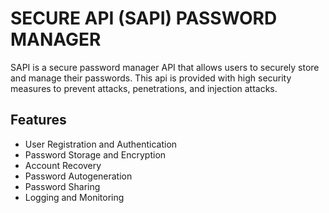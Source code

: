 # SECURE API (SAPI) PASSWORD MANAGER

SAPI is a secure password manager API that allows users to securely store and manage their passwords. This api is provided with high security measures to prevent attacks, penetrations, and injection attacks.


## Features

- User Registration and Authentication
- Password Storage and Encryption
- Account Recovery
- Password Autogeneration
- Password Sharing
- Logging and Monitoring